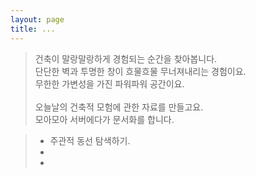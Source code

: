```yaml
---
layout: page
title: ...
---
```


> 건축이 말랑말랑하게 경험되는 순간을 찾아봅니다.<br/>
> 단단한 벽과 투명한 창이 흐물흐물 무너져내리는 경험이요.<br/>
> 무한한 가변성을 가진 파워파워 공간이요.<br/><br/>
> 오늘날의 건축적 모험에 관한 자료를 만들고요.<br/>
> 모아모아 서버에다가 문서화를 합니다. <br/>

> + 주관적 동선 탐색하기.<br/> 
> + <br/> 
> + <br/> 
